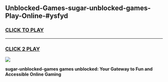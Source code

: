 
## Unblocked-Games-sugar-unblocked-games-Play-Online-#ysfyd
<h3>
<a href="https://premium.freeplayer.one?title=sugar-unblocked-games&ref=27F">CLICK TO PLAY</a></h3>
<hr>

<h3>
<a href="https://premium.freeplayer.one?title=sugar-unblocked-games&ref=27F">CLICK 2 PLAY</a>
  
</h3>

<a href="https://premium.freeplayer.one?title=sugar-unblocked-games&ref=27F"><img src="https://clearcache.store/games.png"></a>


**sugar-unblocked-games games unblocked: Your Gateway to Fun and Accessible Online Gaming**
